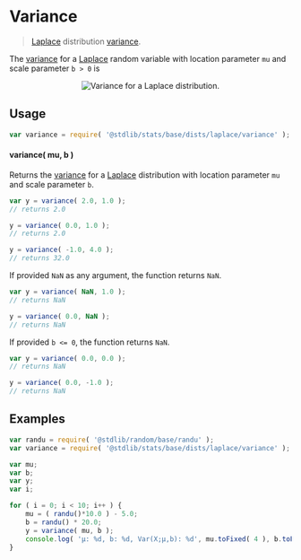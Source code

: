 <!--

@license Apache-2.0

Copyright (c) 2018 The Stdlib Authors.

Licensed under the Apache License, Version 2.0 (the "License");
you may not use this file except in compliance with the License.
You may obtain a copy of the License at

   http://www.apache.org/licenses/LICENSE-2.0

Unless required by applicable law or agreed to in writing, software
distributed under the License is distributed on an "AS IS" BASIS,
WITHOUT WARRANTIES OR CONDITIONS OF ANY KIND, either express or implied.
See the License for the specific language governing permissions and
limitations under the License.

-->

# Variance

> [Laplace][laplace-distribution] distribution [variance][variance].

<!-- Section to include introductory text. Make sure to keep an empty line after the intro `section` element and another before the `/section` close. -->

<section class="intro">

The [variance][variance] for a [Laplace][laplace-distribution] random variable with location parameter `mu` and scale parameter `b > 0` is

<!-- <equation class="equation" label="eq:laplace_variance" align="center" raw="\operatorname{Var}\left( X \right) = 2 b^2" alt="Variance for a Laplace distribution."> -->

<div class="equation" align="center" data-raw-text="\operatorname{Var}\left( X \right) = 2 b^2" data-equation="eq:laplace_variance">
    <img src="https://cdn.jsdelivr.net/gh/stdlib-js/stdlib@7e0a95722efd9c771b129597380c63dc6715508b/lib/node_modules/@stdlib/stats/base/dists/laplace/variance/docs/img/equation_laplace_variance.svg" alt="Variance for a Laplace distribution.">
    <br>
</div>

<!-- </equation> -->

</section>

<!-- /.intro -->

<!-- Package usage documentation. -->

<section class="usage">

## Usage

```javascript
var variance = require( '@stdlib/stats/base/dists/laplace/variance' );
```

#### variance( mu, b )

Returns the [variance][variance] for a [Laplace][laplace-distribution] distribution with location parameter `mu` and scale parameter `b`.

```javascript
var y = variance( 2.0, 1.0 );
// returns 2.0

y = variance( 0.0, 1.0 );
// returns 2.0

y = variance( -1.0, 4.0 );
// returns 32.0
```

If provided `NaN` as any argument, the function returns `NaN`.

```javascript
var y = variance( NaN, 1.0 );
// returns NaN

y = variance( 0.0, NaN );
// returns NaN
```

If provided `b <= 0`, the function returns `NaN`.

```javascript
var y = variance( 0.0, 0.0 );
// returns NaN

y = variance( 0.0, -1.0 );
// returns NaN
```

</section>

<!-- /.usage -->

<!-- Package usage notes. Make sure to keep an empty line after the `section` element and another before the `/section` close. -->

<section class="notes">

</section>

<!-- /.notes -->

<!-- Package usage examples. -->

<section class="examples">

## Examples

<!-- eslint no-undef: "error" -->

```javascript
var randu = require( '@stdlib/random/base/randu' );
var variance = require( '@stdlib/stats/base/dists/laplace/variance' );

var mu;
var b;
var y;
var i;

for ( i = 0; i < 10; i++ ) {
    mu = ( randu()*10.0 ) - 5.0;
    b = randu() * 20.0;
    y = variance( mu, b );
    console.log( 'µ: %d, b: %d, Var(X;µ,b): %d', mu.toFixed( 4 ), b.toFixed( 4 ), y.toFixed( 4 ) );
}
```

</section>

<!-- /.examples -->

<!-- Section to include cited references. If references are included, add a horizontal rule *before* the section. Make sure to keep an empty line after the `section` element and another before the `/section` close. -->

<section class="references">

</section>

<!-- /.references -->

<!-- Section for all links. Make sure to keep an empty line after the `section` element and another before the `/section` close. -->

<section class="links">

[laplace-distribution]: https://en.wikipedia.org/wiki/Laplace_distribution

[variance]: https://en.wikipedia.org/wiki/Variance

</section>

<!-- /.links -->
